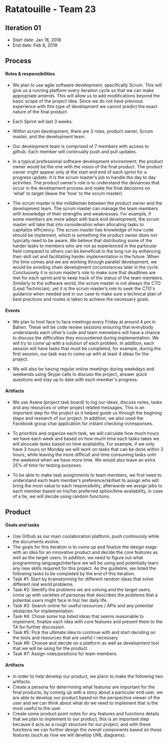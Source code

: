 # Ratatouille - Team 23

## Iteration 01

 * Start date: Jan 18, 2018
 * End date: Feb 8, 2018

## Process

#### Roles & responsibilities

* We plan to use agile software development, specifically Scrum. This will give us a running platform every iteration cycle so that we can make appropriate amends. This will allow us to add modifications beyond the basic scope of the project idea. Since we do not have previous experience with this type of development we cannot predict the exact nature of the final product.

* Each Sprint will last 3 weeks. 

* Within scrum development, there are 3 roles, product owner, Scrum master, and the development team.

* Our development team is comprised of 7 members with access to github. Each member will continually push and pull updates.

* In a typical professional software development environment, the product owner would be the one with the vision of the final product. The product owner might appear only at the start and end of each sprint for a progress update. It is the scrum master’s job to handle the day to day activities. The product owner’s role is to understand the deviances that occur in the development process and make the final decisions on ‘what’ to target (leave the ‘how’ to the scrum master). 

* The scrum master is the middleman between the product owner and the development team. The scrum master can manage the  team members with knowledge of their strengths and weaknesses. For example, if some members are more adept with back end development, the scrum master will take that into consideration when allocating tasks to capitalize efficiency. The scrum master has knowledge of how code should be implement, which is something the product owner does not typically need to be aware. We believe that distributing some of the harder tasks to members who are not as experienced in the particular field compared to others can be beneficial in the long run by enhancing their skill set and facilitating harder implementation in the future. When the time comes and we are working through parallel development, we would be avoiding chain development circumstances later in the cycle. Conclusively it is scrum master’s role to make sure that deadlines are met for each sprint and to keep track of the status of the team members. Similarly to the software world, the scrum master is not always the CTO (Lead Technician), yet it is the scrum master’s role to seek the CTO's guidance when needed and in our case to make sure a technical plan of best practices and routes is taken to achieve the necessary goals.



#### Events

* We plan to host face to face meetings every Friday at around 4 pm in Bahen. These will be code review sessions ensuring that everybody understands each other’s code and team memebers will have a chance to discuss the difficulties they encountered during implementation. We will try to come up with a solution of each problem. In addition, each session will have tasks that must be completed, for example, during the first session, our task was to come up with at least 4 ideas for the project.


* We will also be having regular online meetings during weekdays and weekends using Skype calls to discuss the project, answer quick questions and stay up to date with each member's progress. 

#### Artifacts

* We use Asana (project task board) to log our ideas, discuss notes, tasks and any resources or other project related messages. This is an important step for the project as it helped guide us through the begining steps and research of our project. In addition, we also used the Facebook group chat application for instant checking-in/responses.

* To prioritize and organize each task, we will calculate how much hours we have each week and based on how much time each tasks takes we will aloocate tasks based on time availability. For example, if we only have 3 hours on Monday we will work on tasks that can be done within 3 hours, while leaving the more difficult and time consuming tasks until the weekend when we have more time. We would also leave an extra 25% of time for testing purposes. 

* To be able to make task assignments to team members, we first need to understand each team member’s preference/skillset to assign who will bring the most value to each responsibility, afterwards we assign jobs to each member based on his/her preferred option/time availability, in case of a tie, we will decide using random functions.


## Product

#### Goals and tasks
* Use Github as our main coolaboration platform, push continuosly while the documents evolve.
* The goals for this iteration is to come up and finalize the design stage with an idea for an innovative product and decide the core features as well as the target users. In addition, we need to figure out what programming language/interface we will be using and potentially learn any new skills required for this project. As the guideline, we listed the following tasks to be completed by the end of this iteration.
* Task #1: Start by brainstorming for different random ideas that solve different real world problems. 
* Task #2: Identify the problems we are solving and the target users, come up with varieties of personas that describes the problems that a potential users might face in his/ her daily life. 
* Task #3: Search online for useful resources / APIs and any potential obstacles for implementation.
* Task #4: Chose some top listed ideas that seems reasonable to implement, finalize each idea with core features and present them to the TA for further discussion.
* Task #5: Pick the ultimate idea to continue with and start deciding on the tools and resources that are useful / necessary
* Task #6: Choose and decide on a platform as well as development tool that we will be using for the product.
* Task #7: Assign roles/positions for team members.

#### Artifacts
* In order to help develop our product, we plann to make the following two artifacts:
* Create a persona for determining what features are important for the final products; by coming up with a story about a particular end user, we are able to develop our product based on the perspective viewer of the user and we can think about what do we need to implement that is the most useful to the user. 
* Create some product point notes for any features and functions details that we plan to implement to our product, this is an important step because it acts as a rough structure for our project, and with these functions we can further design the overall components based on these features (such as how we will develop UML diagrams).

